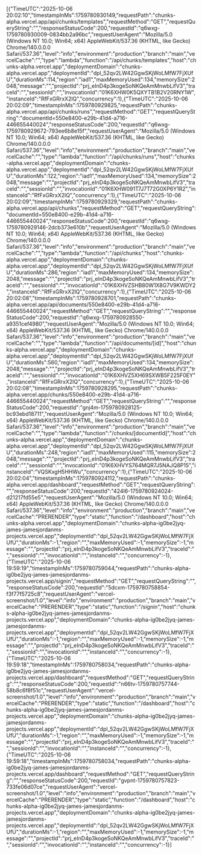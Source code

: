 [{"TimeUTC":"2025-10-06 20:02:10","timestampInMs":1759780930149,"requestPath":"chunks-alpha.vercel.app/api/chunks/templates","requestMethod":"GET","requestQueryString":"","responseStatusCode":200,"requestId":"q6wxg-1759780930009-0834bb2a96bc","requestUserAgent":"Mozilla/5.0 (Windows NT 10.0; Win64; x64) AppleWebKit/537.36 (KHTML, like Gecko) Chrome/140.0.0.0 Safari/537.36","level":"info","environment":"production","branch":"main","vercelCache":"","type":"lambda","function":"/api/chunks/templates","host":"chunks-alpha.vercel.app","deploymentDomain":"chunks-alpha.vercel.app","deploymentId":"dpl_52qv2LW42GgwSKjWoLMfW7FjXUfU","durationMs":114,"region":"iad1","maxMemoryUsed":134,"memorySize":2048,"message":"","projectId":"prj_eInD4p3kogeSoNKQeAmMnwbLifV3","traceId":"","sessionId":"","invocationId":"01K6XHW0K5QXYTB1B2V20RNY1W","instanceId":"RfFxGRrxX2lQ","concurrency":1},{"TimeUTC":"2025-10-06 20:02:09","timestampInMs":1759780929825,"requestPath":"chunks-alpha.vercel.app/api/chunks/runs","requestMethod":"GET","requestQueryString":"documentId=550e8400-e29b-41d4-a716-446655440024","responseStatusCode":200,"requestId":"q6wxg-1759780929672-793ee6b8e15f","requestUserAgent":"Mozilla/5.0 (Windows NT 10.0; Win64; x64) AppleWebKit/537.36 (KHTML, like Gecko) Chrome/140.0.0.0 Safari/537.36","level":"info","environment":"production","branch":"main","vercelCache":"","type":"lambda","function":"/api/chunks/runs","host":"chunks-alpha.vercel.app","deploymentDomain":"chunks-alpha.vercel.app","deploymentId":"dpl_52qv2LW42GgwSKjWoLMfW7FjXUfU","durationMs":122,"region":"iad1","maxMemoryUsed":134,"memorySize":2048,"message":"","projectId":"prj_eInD4p3kogeSoNKQeAmMnwbLifV3","traceId":"","sessionId":"","invocationId":"01K6XHW091T7J7T72G0XP6Y1R2","instanceId":"RfFxGRrxX2lQ","concurrency":1},{"TimeUTC":"2025-10-06 20:02:09","timestampInMs":1759780929329,"requestPath":"chunks-alpha.vercel.app/api/chunks","requestMethod":"GET","requestQueryString":"documentId=550e8400-e29b-41d4-a716-446655440024","responseStatusCode":200,"requestId":"q6wxg-1759780929146-2dcb373e610b","requestUserAgent":"Mozilla/5.0 (Windows NT 10.0; Win64; x64) AppleWebKit/537.36 (KHTML, like Gecko) Chrome/140.0.0.0 Safari/537.36","level":"info","environment":"production","branch":"main","vercelCache":"","type":"lambda","function":"/api/chunks","host":"chunks-alpha.vercel.app","deploymentDomain":"chunks-alpha.vercel.app","deploymentId":"dpl_52qv2LW42GgwSKjWoLMfW7FjXUfU","durationMs":286,"region":"iad1","maxMemoryUsed":134,"memorySize":2048,"message":"","projectId":"prj_eInD4p3kogeSoNKQeAmMnwbLifV3","traceId":"","sessionId":"","invocationId":"01K6XHVZSHB80W1X8G7V9KWDY2","instanceId":"RfFxGRrxX2lQ","concurrency":1},{"TimeUTC":"2025-10-06 20:02:08","timestampInMs":1759780928701,"requestPath":"chunks-alpha.vercel.app/api/documents/550e8400-e29b-41d4-a716-446655440024","requestMethod":"GET","requestQueryString":"","responseStatusCode":200,"requestId":"q6wxg-1759780928550-a9351cef4980","requestUserAgent":"Mozilla/5.0 (Windows NT 10.0; Win64; x64) AppleWebKit/537.36 (KHTML, like Gecko) Chrome/140.0.0.0 Safari/537.36","level":"info","environment":"production","branch":"main","vercelCache":"","type":"lambda","function":"/api/documents/[id]","host":"chunks-alpha.vercel.app","deploymentDomain":"chunks-alpha.vercel.app","deploymentId":"dpl_52qv2LW42GgwSKjWoLMfW7FjXUfU","durationMs":560,"region":"iad1","maxMemoryUsed":134,"memorySize":2048,"message":"","projectId":"prj_eInD4p3kogeSoNKQeAmMnwbLifV3","traceId":"","sessionId":"","invocationId":"01K6XHVZ5XH69SXWB5F225F0EY","instanceId":"RfFxGRrxX2lQ","concurrency":1},{"TimeUTC":"2025-10-06 20:02:08","timestampInMs":1759780928295,"requestPath":"chunks-alpha.vercel.app/chunks/550e8400-e29b-41d4-a716-446655440024","requestMethod":"GET","requestQueryString":"","responseStatusCode":200,"requestId":"gnj4m-1759780928125-bc93ebd18711","requestUserAgent":"Mozilla/5.0 (Windows NT 10.0; Win64; x64) AppleWebKit/537.36 (KHTML, like Gecko) Chrome/140.0.0.0 Safari/537.36","level":"info","environment":"production","branch":"main","vercelCache":"","type":"lambda","function":"/chunks/[documentId]","host":"chunks-alpha.vercel.app","deploymentDomain":"chunks-alpha.vercel.app","deploymentId":"dpl_52qv2LW42GgwSKjWoLMfW7FjXUfU","durationMs":248,"region":"iad1","maxMemoryUsed":115,"memorySize":2048,"message":"","projectId":"prj_eInD4p3kogeSoNKQeAmMnwbLifV3","traceId":"","sessionId":"","invocationId":"01K6XHVYS764MQR7J5NAJQ8P15","instanceId":"VQSKxgH5HHWu","concurrency":1},{"TimeUTC":"2025-10-06 20:02:04","timestampInMs":1759780924112,"requestPath":"chunks-alpha.vercel.app/dashboard","requestMethod":"GET","requestQueryString":"","responseStatusCode":200,"requestId":"424l6-1759780924024-d21217fd55e5","requestUserAgent":"Mozilla/5.0 (Windows NT 10.0; Win64; x64) AppleWebKit/537.36 (KHTML, like Gecko) Chrome/140.0.0.0 Safari/537.36","level":"info","environment":"production","branch":"main","vercelCache":"PRERENDER","type":"static","function":"/dashboard","host":"chunks-alpha.vercel.app","deploymentDomain":"chunks-alpha-ig0be2jyq-james-jamesjordanms-projects.vercel.app","deploymentId":"dpl_52qv2LW42GgwSKjWoLMfW7FjXUfU","durationMs":-1,"region":"","maxMemoryUsed":-1,"memorySize":-1,"message":"","projectId":"prj_eInD4p3kogeSoNKQeAmMnwbLifV3","traceId":"","sessionId":"","invocationId":"","instanceId":"","concurrency":-1},{"TimeUTC":"2025-10-06 19:59:19","timestampInMs":1759780759044,"requestPath":"chunks-alpha-ig0be2jyq-james-jamesjordanms-projects.vercel.app/signin","requestMethod":"GET","requestQueryString":"","responseStatusCode":200,"requestId":"5dcxm-1759780758854-f3f77f5725c8","requestUserAgent":"vercel-screenshot/1.0","level":"info","environment":"production","branch":"main","vercelCache":"PRERENDER","type":"static","function":"/signin","host":"chunks-alpha-ig0be2jyq-james-jamesjordanms-projects.vercel.app","deploymentDomain":"chunks-alpha-ig0be2jyq-james-jamesjordanms-projects.vercel.app","deploymentId":"dpl_52qv2LW42GgwSKjWoLMfW7FjXUfU","durationMs":-1,"region":"","maxMemoryUsed":-1,"memorySize":-1,"message":"","projectId":"prj_eInD4p3kogeSoNKQeAmMnwbLifV3","traceId":"","sessionId":"","invocationId":"","instanceId":"","concurrency":-1},{"TimeUTC":"2025-10-06 19:59:18","timestampInMs":1759780758034,"requestPath":"chunks-alpha-ig0be2jyq-james-jamesjordanms-projects.vercel.app/dashboard","requestMethod":"GET","requestQueryString":"","responseStatusCode":200,"requestId":"n66tv-1759780757744-58b8c6f8f51c","requestUserAgent":"vercel-screenshot/1.0","level":"info","environment":"production","branch":"main","vercelCache":"PRERENDER","type":"static","function":"/dashboard","host":"chunks-alpha-ig0be2jyq-james-jamesjordanms-projects.vercel.app","deploymentDomain":"chunks-alpha-ig0be2jyq-james-jamesjordanms-projects.vercel.app","deploymentId":"dpl_52qv2LW42GgwSKjWoLMfW7FjXUfU","durationMs":-1,"region":"","maxMemoryUsed":-1,"memorySize":-1,"message":"","projectId":"prj_eInD4p3kogeSoNKQeAmMnwbLifV3","traceId":"","sessionId":"","invocationId":"","instanceId":"","concurrency":-1},{"TimeUTC":"2025-10-06 19:59:18","timestampInMs":1759780758034,"requestPath":"chunks-alpha-ig0be2jyq-james-jamesjordanms-projects.vercel.app/dashboard","requestMethod":"GET","requestQueryString":"","responseStatusCode":200,"requestId":"gvpnt-1759780757823-733fe06d07ce","requestUserAgent":"vercel-screenshot/1.0","level":"info","environment":"production","branch":"main","vercelCache":"PRERENDER","type":"static","function":"/dashboard","host":"chunks-alpha-ig0be2jyq-james-jamesjordanms-projects.vercel.app","deploymentDomain":"chunks-alpha-ig0be2jyq-james-jamesjordanms-projects.vercel.app","deploymentId":"dpl_52qv2LW42GgwSKjWoLMfW7FjXUfU","durationMs":-1,"region":"","maxMemoryUsed":-1,"memorySize":-1,"message":"","projectId":"prj_eInD4p3kogeSoNKQeAmMnwbLifV3","traceId":"","sessionId":"","invocationId":"","instanceId":"","concurrency":-1}]